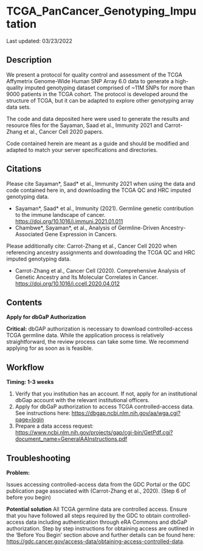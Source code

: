 # TCGA_PanCancer_Genotyping_Imputation

Last updated: 03/23/2022

## Description
We present a protocol for quality control and assessment of the TCGA Affymetrix Genome-Wide Human SNP Array 6.0 data to generate a high-quality imputed genotyping dataset comprised of ~11M SNPs for more than 9000 patients in the TCGA cohort. The protocol is developed around the structure of TCGA, but it can be adapted to explore other genotyping array data sets.

The code and data deposited here were used to generate the results and resource files for the Sayaman, Saad et al., Immunity 2021 and Carrot-Zhang et al., Cancer Cell 2020 papers.

Code contained herein are meant as a guide and should be modified and adapted to match your server specifications and directories.


## Citations
Please cite Sayaman*, Saad* et al., Immunity 2021 when using the data and code contained here in, and downloading the TCGA QC and HRC imputed genotyping data. 
* Sayaman*, Saad* et al., Immunity (2021). Germline genetic contribution to the immune landscape of cancer. https://doi.org/10.1016/j.immuni.2021.01.011
* Chambwe*, Sayaman*, et al., Analysis of Germline-Driven Ancestry-Associated Gene Expression in Cancers.

Please additionally cite: Carrot-Zhang et al., Cancer Cell 2020 when referencing ancestry assignments and downloading the TCGA QC and HRC imputed genotyping data.
* Carrot-Zhang et al., Cancer Cell (2020). Comprehensive Analysis of Genetic Ancestry and Its Molecular Correlates in Cancer. https://doi.org/10.1016/j.ccell.2020.04.012


## Contents
**Apply for dbGaP Authorization**

**Critical:** dbGAP authorization is necessary to download controlled-access TCGA germline data. While the application process is relatively straightforward, the review process can take some time. We recommend applying for as soon as is feasible.

 
## Workflow
**Timing: 1-3 weeks**

1.	Verify that you institution has an account. If not, apply for an institutional dbGap account with the relevant institutional officers.  
2.	Apply for dbGaP authorization to access TCGA controlled-access data. See instructions here: https://dbgap.ncbi.nlm.nih.gov/aa/wga.cgi?page=login
3.	Prepare a data access request: https://www.ncbi.nlm.nih.gov/projects/gap/cgi-bin/GetPdf.cgi?document_name=GeneralAAInstructions.pdf


## Troubleshooting

**Problem:** 

Issues accessing controlled-access data from the GDC Portal or the GDC publication page associated with (Carrot-Zhang et al., 2020). (Step 6 of before you begin)

**Potential solution** 
All TCGA germline data are controlled access. Ensure that you have followed all steps required by the GDC to obtain controlled-access data including authentication through eRA Commons and dbGaP authorization. Step by step instructions for obtaining access are outlined in the ‘Before You Begin’ section above and further details can be found here: https://gdc.cancer.gov/access-data/obtaining-access-controlled-data.


